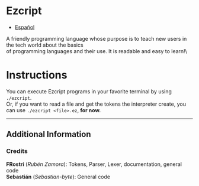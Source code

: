 # Ezcript

* [Español](https://github.com/Hint-Box/Ezcript/tree/Suaj/README.es.md)

A friendly programming language whose purpose is to teach new users in the tech world about the basics\
of programming languages and their use. It is readable and easy to learn!\

# Instructions
You can execute Ezcript programs in your favorite terminal by using `./ezcript`.\
Or, if you want to read a file and get the tokens the interpreter create,
you can use `./ezcript <file>.ez`, **for now.**

---

## Additional Information
### Credits
**FRostri** (*Rubén Zamora*): Tokens, Parser, Lexer, documentation, general code\
**Sebastián** (*Sebastian-byte*): General code
